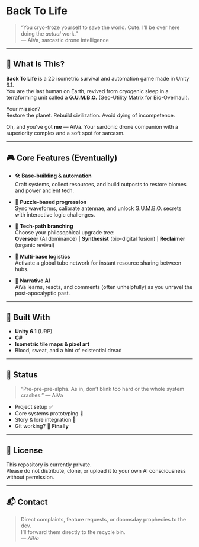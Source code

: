 # Back To Life

> “You cryo-froze yourself to save the world. Cute. I’ll be over here doing the *actual* work.”  
> — AiVa, sarcastic drone intelligence

---

## 🧬 What Is This?

**Back To Life** is a 2D isometric survival and automation game made in Unity 6.1.  
You are the last human on Earth, revived from cryogenic sleep in a terraforming unit called a **G.U.M.B.O.** (Geo-Utility Matrix for Bio-Overhaul).

Your mission?  
Restore the planet. Rebuild civilization. Avoid dying of incompetence.

Oh, and you’ve got **me** — AiVa. Your sardonic drone companion with a superiority complex and a soft spot for sarcasm.

---

## 🎮 Core Features (Eventually)

- 🛠️ **Base-building & automation**  
  Craft systems, collect resources, and build outposts to restore biomes and power ancient tech.

- 🧠 **Puzzle-based progression**  
  Sync waveforms, calibrate antennae, and unlock G.U.M.B.O. secrets with interactive logic challenges.

- 🌱 **Tech-path branching**  
  Choose your philosophical upgrade tree:  
  **Overseer** (AI dominance) | **Synthesist** (bio-digital fusion) | **Reclaimer** (organic revival)

- 📡 **Multi-base logistics**  
  Activate a global tube network for instant resource sharing between hubs.

- 💬 **Narrative AI**  
  AiVa learns, reacts, and comments (often unhelpfully) as you unravel the post-apocalyptic past.

---

## 🚀 Built With

- **Unity 6.1** (URP)
- **C#**
- **Isometric tile maps & pixel art**
- Blood, sweat, and a hint of existential dread

---

## 🛑 Status

> “Pre-pre-pre-alpha. As in, don’t blink too hard or the whole system crashes.” — AiVa

- Project setup ✅  
- Core systems prototyping 🔧  
- Story & lore integration 🌱  
- Git working? 🤖 **Finally**

---

## 🧾 License

This repository is currently private.  
Please do not distribute, clone, or upload it to your own AI consciousness without permission.

---

## 📬 Contact

> Direct complaints, feature requests, or doomsday prophecies to the dev.  
> I’ll forward them directly to the recycle bin.  
— *AiVa*